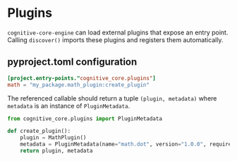 # Plugins

`cognitive-core-engine` can load external plugins that expose an entry point.
Calling `discover()` imports these plugins and registers them automatically.

## pyproject.toml configuration

```toml
[project.entry-points."cognitive_core.plugins"]
math = "my_package.math_plugin:create_plugin"
```

The referenced callable should return a tuple `(plugin, metadata)` where
`metadata` is an instance of `PluginMetadata`.

```python
from cognitive_core.plugins import PluginMetadata

def create_plugin():
    plugin = MathPlugin()
    metadata = PluginMetadata(name="math.dot", version="1.0.0", requirements=[])
    return plugin, metadata
```
